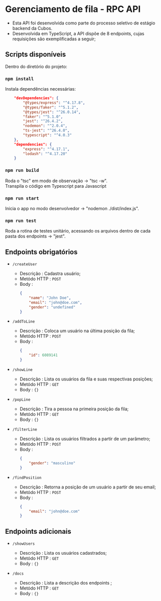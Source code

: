 # Gerenciamento de fila - RPC API
- Esta API foi desenvolvida como parte do processo seletivo de estágio backend da Cubos.
- Desenvolvida em TypeScript, a API dispõe de 8 endpoints, cujas requisições são exemplificadas a seguir;

## Scripts disponíveis

Dentro do diretório do projeto:

### `npm install`
Instala dependências necessárias:
```json
    "devDependencies": {
        "@types/express": "^4.17.8",
        "@types/faker": "^5.1.2",
        "@types/jest": "^26.0.14",
        "faker": "^5.1.0",
        "jest": "^26.4.2",
        "nodemon": "^2.0.4",
        "ts-jest": "^26.4.0",
        "typescript": "^4.0.3"
    },
    "dependencies": {
        "express": "^4.17.1",
        "lodash": "^4.17.20"
    }
```

### `npm run build`

Roda o "tsc" em modo de observação -> "tsc -w".\
Transpila o código em Typescript para Javascript

### `npm run start`

Inicia o app no modo desenvolvedor -> "nodemon ./dist/index.js".

### `npm run test`
Roda a rotina de testes unitário, acessando os arquivos dentro de cada pasta dos endpoints -> "jest".


## Endpoints obrigatórios
- `/createUser`
    - Descrição : Cadastra usuário;
    - Metódo HTTP : ``POST``
    - Body : 
        ```json
        {
            "name": "John Doe",
            "email": "john@doe.com",
            "gender": "undefined"
        }
        ```

- `/addToLine`
    - Descrição : Coloca um usuário na última posição da fila;
    - Metódo HTTP : `POST`
    - Body :     
        ```json
        {
            "id": 6089141
        }
        ```

- `/showLine`
    - Descrição : Lista os usuários da fila e suas respectivas posições;
    - Metódo HTTP : `GET`
    - Body : `{}`

- `/popLine`
    - Descrição : Tira a pessoa na primeira posição da fila;
    - Metódo HTTP : `GET`
    - Body : `{}`


- `/filterLine`
    - Descrição : Lista os usuários filtrados a partir de um parâmetro;
    - Metódo HTTP : `POST`
    - Body : 
        ```json
        {
            "gender": "masculino"
        }
        ```

- `/findPosition`
    - Descrição : Retorna a posição de um usuário a partir de seu email;
    - Metódo HTTP : `POST`
    - Body : 
        ```json
        {
            "email": "john@doe.com"
        }
        ```
    
    
## Endpoints adicionais 

- `/showUsers`
  - Descrição : Lista os usuários cadastrados;
  - Metódo HTTP : `GET`
  - Body : `{}`

- `/docs`
  - Descrição : Lista a descrição dos endpoints ;
  - Metódo HTTP : `GET`
  - Body : `{}`


